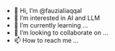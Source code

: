 - 👋 Hi, I’m @fauzialiaqqal
- 👀 I’m interested in AI and LLM
- 🌱 I’m currently learning ...
- 💞️ I’m looking to collaborate on ...
- 📫 How to reach me ...

<!---
fauzialiaqqal/fauzialiaqqal is a ✨ special ✨ repository because its `README.md` (this file) appears on your GitHub profile.
You can click the Preview link to take a look at your changes.
--->
